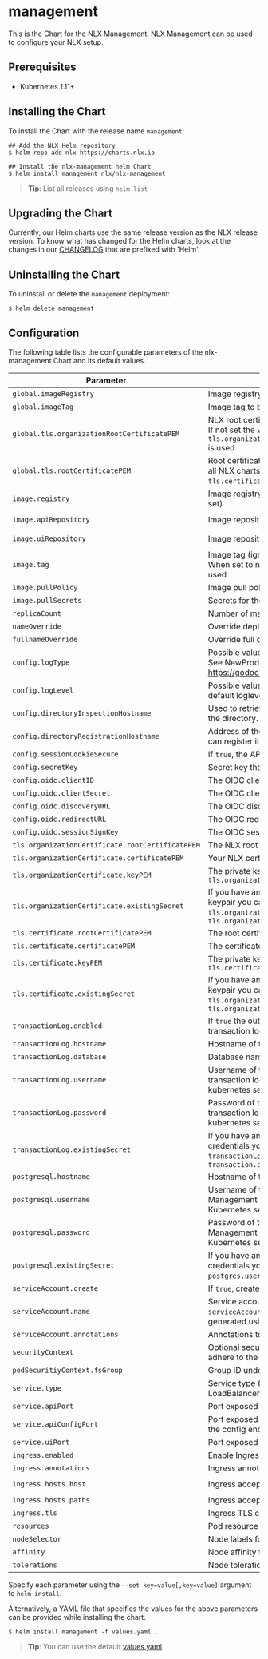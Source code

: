 # management 

This is the Chart for the NLX Management. NLX Management can be used to configure your NLX setup.

## Prerequisites

- Kubernetes 1.11+

## Installing the Chart

To install the Chart with the release name `management`:

```console
## Add the NLX Helm repository
$ helm repo add nlx https://charts.nlx.io

## Install the nlx-management helm Chart
$ helm install management nlx/nlx-management
```

> **Tip**: List all releases using `helm list`

## Upgrading the Chart

Currently, our Helm charts use the same release version as the NLX release version. 
To know what has changed for the Helm charts, look at the changes in our [CHANGELOG](https://gitlab.com/commonground/nlx/nlx/-/blob/master/CHANGELOG.md) 
that are prefixed with 'Helm'.

## Uninstalling the Chart

To uninstall or delete the `management` deployment:

```console
$ helm delete management
```

## Configuration

The following table lists the configurable parameters of the nlx-management Chart and its default values.

| Parameter | Description | Default |
| --------- | ----------- | ------- |
| `global.imageRegistry` | Image registry to be used by all NLX charts | `""` |
| `global.imageTag` | Image tag to be used by all NLX charts | `true` |
| `global.tls.organizationRootCertificatePEM`| NLX root certificate to be used by all NLX charts. If not set the value of `tls.organizationCertificate.rootCertificatePEM` is used | `""` |
| `global.tls.rootCertificatePEM` | Root certificate of your internal PKI to be used by all NLX charts. If not set the value of `tls.certificate.rootCertificatePEM` is used | `""` |
| `image.registry` | Image registry (ignored if `global.imageRegistry` is set) | `docker.io` |
| `image.apiRepository` | Image repository for the management API | `nlxio/management-api` |
| `image.uiRepository` | Image repository for the management UI | `nlxio/management-ui` |
| `image.tag` | Image tag (ignored if `global.imageTag` is set). When set to null, the AppVersion from the Chart is used | `The appVersion from the chart` |
| `image.pullPolicy` | Image pull policy | `IfNotPresent` |
| `image.pullSecrets` | Secrets for the image repository | `[]` |
| `replicaCount` | Number of management replicas | `1` |
| `nameOverride` | Override deployment name | `""` |
| `fullnameOverride` | Override full deployment name | `""` |
| `config.logType` | Possible values: **live**, **local**. Affects the log output. See NewProduction and NewDevelopment at https://godoc.org/go.uber.org/zap#Logger. | live |
| `config.logLevel` | Possible values: **debug**, **warn**, **info**. Override the default loglevel set by `config.logType` | `info` |
| `config.directoryInspectionHostname` | Used to retrieve information about services from the directory. | `""` |
| `config.directoryRegistrationHostname` | Address of the NLX directory where this inway can register its services. | `""` |
| `config.sessionCookieSecure` | If `true`, the API will use 'secure' cookies. | `"false"` |
| `config.secretKey` | Secret key that is used for signing sessions | `""` |
| `config.oidc.clientID` | The OIDC client ID | `"nlx-management"` |
| `config.oidc.clientSecret` | The OIDC client secret | `""` |
| `config.oidc.discoveryURL` | The OIDC discovery URL | `""` |
| `config.oidc.redirectURL` | The OIDC redirect URL | `""` |
| `config.oidc.sessionSignKey` | The OIDC session sign key | `""` |
| `tls.organizationCertificate.rootCertificatePEM` | The NLX root certificate | `""` |
| `tls.organizationCertificate.certificatePEM` | Your NLX certificate | `""` |
| `tls.organizationCertificate.keyPEM` | The private key of `tls.organizationCertificate.certificatePEM` | `""` |
| `tls.organizationCertificate.existingSecret` | If you have an existing secret with your NLX keypair you can use it instead of `tls.organizationCertificate.certificatePEM` and `tls.organizationCertificate.keyPEM` | `""` |
| `tls.certificate.rootCertificatePEM` | The root certificate of your internal PKI | `""` |
| `tls.certificate.certificatePEM` | The certificate signed by your internal PKI | `""` |
| `tls.certificate.keyPEM` | The private key of `tls.certificate.certificatePEM` | `""` |
| `tls.certificate.existingSecret` | If you have an existing secret with your NLX keypair you can use it instead of `tls.organizationCertificate.certificatePEM` and `tls.organizationCertificate.keyPEM` | `""` |
| `transactionLog.enabled` | If `true` the outway will write log records into the transaction log | `true` |
| `transactionLog.hostname` | Hostname of the transaction log database | `""` |
| `transactionLog.database` | Database name of the transaction log | `""` |
| `transactionLog.username` | Username of the PostgreSQL user for the transaction log database. Will be stored in a kubernetes secret | `""` |
| `transactionLog.password` | Password of the PostgreSQL user for the transaction log database. Will be stored in a kubernetes secret | `""` |
| `transactionLog.existingSecret` | If you have an existing secret with PostgreSQL credentials you can use it instead of `transactionLog.username` and `transaction.password` | `""` |
| `postgresql.hostname` | Hostname of the Management database | `""` |
| `postgresql.username` | Username of the PostgreSQL user for the Management database. Will be stored in a Kubernetes secret | `""` |
| `postgresql.password` | Password of the PostgreSQL user for the Management database. Will be stored in a Kubernetes secret | `""` |
| `postgresql.existingSecret` | If you have an existing secret with PostgreSQL credentials you can use it instead of `postgres.username` and `postgres.password` | `""` |
| `serviceAccount.create` | If `true`, create a new service account | `true` |
| `serviceAccount.name` | Service account to be used. If not set and `serviceAccount.create` is `true`, a name is generated using the fullname template | `""` |
| `serviceAccount.annotations` | Annotations to add to the service account |  
| `securityContext` | Optional security context. The YAML block should adhere to the [SecurityContext spec](https://kubernetes.io/docs/reference/generated/kubernetes-api/v1.16/#securitycontext-v1-core) | `{}` |
| `podSecuritiyContext.fsGroup` | Group ID under which the pod should be started | `1001` |
| `service.type` | Service type (ClusterIP, NodePort or LoadBalancer) | `ClusterIP` |
| `service.apiPort` | Port exposed by the management API service | `80` |
| `service.apiConfigPort` | Port exposed by the management API service for the config endpoints | `443` |
| `service.uiPort` | Port exposed by the management UI service | `8080` |
| `ingress.enabled` | Enable Ingress | `false` |
| `ingress.annotations` | Ingress annotations | `{}` |
| `ingress.hosts.host` | Ingress accepted hostname | `chart-example.local` |
| `ingress.hosts.paths` | Ingress accepted paths | `[]` |
| `ingress.tls` | Ingress TLS configuration | `[]` |
| `resources` | Pod resource requests & limits | `{}` |
| `nodeSelector` | Node labels for pod assignment | `{}` |
| `affinity` | Node affinity for pod assignment | `{}` |
| `tolerations` | Node tolerations for pod assignment | `[]` |

Specify each parameter using the `--set key=value[,key=value]` argument to `helm install`.

Alternatively, a YAML file that specifies the values for the above parameters can be provided while installing the chart. 

```console
$ helm install management -f values.yaml .
```
> **Tip**: You can use the default [values.yaml](https://gitlab.com/commonground/nlx/nlx/blob/master/helm/charts/nlx-management/values.yaml)
